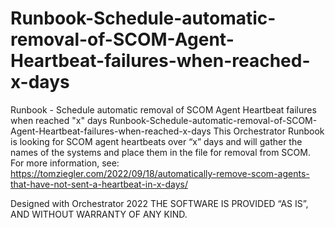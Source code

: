 # Runbook-Schedule-automatic-removal-of-SCOM-Agent-Heartbeat-failures-when-reached-x-days
Runbook - Schedule automatic removal of SCOM Agent Heartbeat failures when reached "x" days
Runbook-Schedule-automatic-removal-of-SCOM-Agent-Heartbeat-failures-when-reached-x-days
This Orchestrator Runbook is looking for SCOM agent heartbeats over “x” days and will gather the names of the systems and place them in the file for removal from SCOM. 
For more information, see: https://tomziegler.com/2022/09/18/automatically-remove-scom-agents-that-have-not-sent-a-heartbeat-in-x-days/

Designed with Orchestrator 2022
THE SOFTWARE IS PROVIDED “AS IS”, AND WITHOUT WARRANTY OF ANY KIND.

